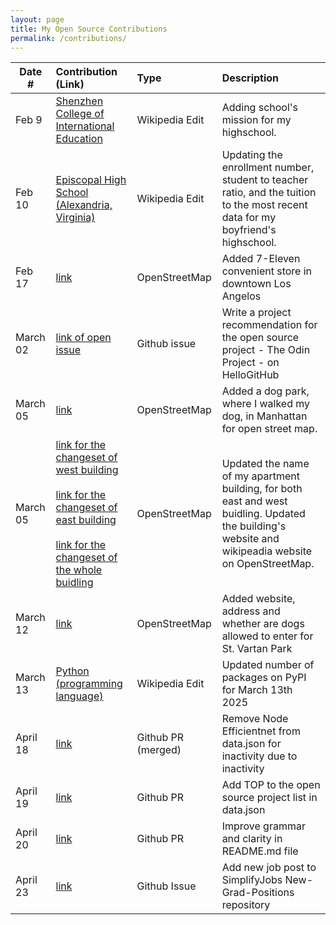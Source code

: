 ```yaml
---
layout: page
title: My Open Source Contributions
permalink: /contributions/
---
```


<!--
Type of the contribution should be "Wikipedia edit", "OpenStreet Map feature", "Documentation", "Course website", "Blog",
"Browser Add-on", etc.

The description should include a brief summary of what you did.

The link should bring us to a public page that shows your contribution. 

Replace the first row with your own contribution. 

-->





| Date #       | Contribution (Link)  | Type  | Description |
|---|:---|:---|:---|
| Feb 9   | [Shenzhen College of International Education](https://en.wikipedia.org/w/index.php?title=Shenzhen_College_of_International_Education&oldid=1274944672) | Wikipedia Edit |   Adding school's mission for my highschool. |
| Feb 10 | [Episcopal High School (Alexandria, Virginia)](https://en.wikipedia.org/w/index.php?title=Episcopal_High_School_(Alexandria,_Virginia)&oldid=1274948047) | Wikipedia Edit | Updating the enrollment number, student to teacher ratio, and the tuition to the most recent data for my boyfriend's highschool. |
|   Feb 17  |  [link](https://www.openstreetmap.org/changeset/162613535)   |   OpenStreetMap  |   Added 7-Eleven convenient store in downtown Los Angelos   |
|   March 02  |  [link of open issue](https://github.com/521xueweihan/HelloGitHub/issues/2913)   |   Github issue  |   Write a project recommendation for the open source project - The Odin Project - on HelloGitHub |
|   March 05  |  [link](https://www.openstreetmap.org/changeset/163232864#map=19/40.745827/-73.969834)   |    OpenStreetMap  |   Added a dog park, where I walked my dog, in Manhattan for open street map. |
|   March 05  |  [link for the changeset of west building](https://www.openstreetmap.org/changeset/163233291#map=19/40.744228/-73.971887)<br> <br>[link for the changeset of east building](https://www.openstreetmap.org/changeset/163233803)<br> <br>[link for the changeset of the whole buidling](https://www.openstreetmap.org/changeset/163234150) |    OpenStreetMap  |   Updated the name of my apartment building, for both east and west buidling. Updated the building's website and wikipeadia website on OpenStreetMap. |
|   March 12  |  [link](https://www.openstreetmap.org/changeset/163535138#map=17/40.744664/-73.972331)   |   OpenStreetMap  |   Added website, address and whether are dogs allowed to enter for St. Vartan Park   |
| March 13   | [Python (programming language)](https://en.wikipedia.org/w/index.php?diff=1280258434) | Wikipedia Edit |   Updated number of packages on PyPI for March 13th 2025 |
| April 18   | [link](https://github.com/MunGell/awesome-for-beginners/pull/1606) | Github PR (merged) |   Remove Node Efficientnet from data.json for inactivity due to inactivity |
| April 19   | [link](https://github.com/MunGell/awesome-for-beginners/pull/1609) | Github PR |   Add TOP to the open source project list in data.json  |
| April 20   | [link](https://github.com/activist-org/activist/pull/1226) | Github PR |   Improve grammar and clarity in README.md file  |
| April 23   | [link](https://github.com/SimplifyJobs/New-Grad-Positions/issues/1025) | Github Issue |   Add new job post to SimplifyJobs New-Grad-Positions repository  |